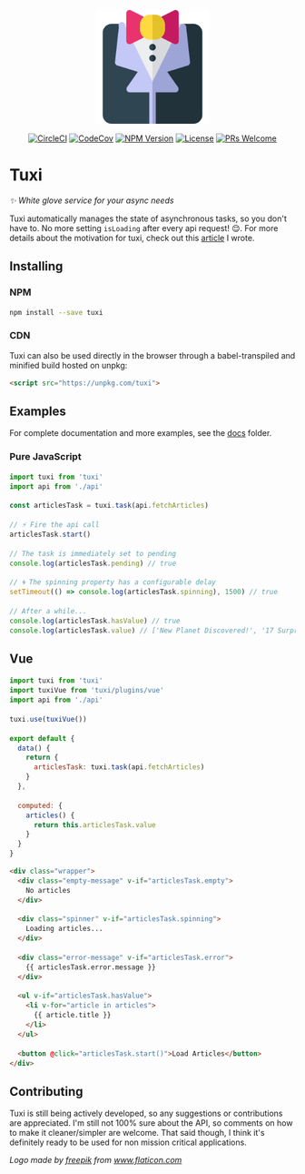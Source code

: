 <p align="center"><img src="https://raw.githubusercontent.com/superMDguy/tuxi/HEAD/tuxedo.svg?sanitize=true" height="200" /></p>

<p align="center">
  <a href="https://circleci.com/gh/superMDguy/tuxi/tree/master" target="_blank"><img src="https://circleci.com/gh/superMDguy/tuxi.svg?style=svg" alt="CircleCI"></a>
  <a href="https://codecov.io/github/superMDguy/tuxi?branch=master" target="_blank"><img src="https://img.shields.io/codecov/c/github/superMDguy/tuxi/master.svg?style=flat-square" alt="CodeCov"></a>
  <a href="https://www.npmjs.com/package/tuxi" target="_blank"><img src="https://img.shields.io/npm/v/tuxi.svg?style=flat-square" alt="NPM Version"></a>
  <a href="https://github.com/superMDguy/tuxi/blob/HEAD/LICENSE" target="_blank"><img src="https://img.shields.io/npm/l/all-contributors.svg?style=flat-square" alt="License"></a>
  <a href="http://makeapullrequest.com" target="_blank"><img src="https://img.shields.io/badge/PRs-welcome-brightgreen.svg?style=flat-square" alt="PRs Welcome"></a>
</p>

# Tuxi

_:sparkles: White glove service for your async needs_

Tuxi automatically manages the state of asynchronous tasks, so you don't have to. No more setting `isLoading` after every api request! :relieved:. For more details about the motivation for tuxi, check out this [article](https://hackernoon.com/a-solution-to-async-boilerplate-in-javascript-2fa717801c3b) I wrote.

## Installing

### NPM

```bash
npm install --save tuxi
```

### CDN

Tuxi can also be used directly in the browser through a babel-transpiled and minified build hosted on unpkg:

```html
<script src="https://unpkg.com/tuxi">
```

## Examples

For complete documentation and more examples, see the [docs](docs/readme.md) folder.

### Pure JavaScript

```js
import tuxi from 'tuxi'
import api from './api'

const articlesTask = tuxi.task(api.fetchArticles)

// ⚡ Fire the api call
articlesTask.start()

// The task is immediately set to pending
console.log(articlesTask.pending) // true

// 🌀 The spinning property has a configurable delay
setTimeout(() => console.log(articlesTask.spinning), 1500) // true

// After a while...
console.log(articlesTask.hasValue) // true
console.log(articlesTask.value) // ['New Planet Discovered!', '17 Surprising Superfoods!', ...]
```

## Vue

```js
import tuxi from 'tuxi'
import tuxiVue from 'tuxi/plugins/vue'
import api from './api'

tuxi.use(tuxiVue())

export default {
  data() {
    return {
      articlesTask: tuxi.task(api.fetchArticles)
    }
  },

  computed: {
    articles() {
      return this.articlesTask.value
    }
  }
}
```

```html
<div class="wrapper">
  <div class="empty-message" v-if="articlesTask.empty">
    No articles
  </div>

  <div class="spinner" v-if="articlesTask.spinning">
    Loading articles...
  </div>

  <div class="error-message" v-if="articlesTask.error">
    {{ articlesTask.error.message }}
  </div>

  <ul v-if="articlesTask.hasValue">
    <li v-for="article in articles">
      {{ article.title }}
    </li>
  </ul>

  <button @click="articlesTask.start()">Load Articles</button>
</div>
```

## Contributing

Tuxi is still being actively developed, so any suggestions or contributions are appreciated. I'm still not 100% sure about the API, so comments on how to make it cleaner/simpler are welcome. That said though, I think it's definitely ready to be used for non mission critical applications.

_Logo made by [freepik](https://www.flaticon.com/authors/freepik) from www.flaticon.com_

